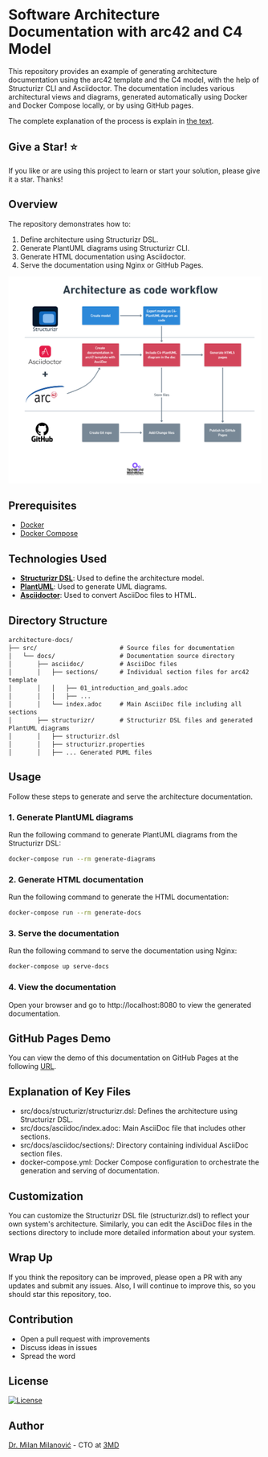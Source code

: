 # Software Architecture Documentation with arc42 and C4 Model 

This repository provides an example of generating architecture documentation using the arc42 template and the C4 model, with the help of Structurizr CLI and Asciidoctor. The documentation includes various architectural views and diagrams, generated automatically using Docker and Docker Compose locally, or by using GitHub pages.

The complete explanation of the process is explain in [the text](https://newsletter.techworld-with-milan.com/p/documenting-software-architectures).

## Give a Star! :star:

If you like or are using this project to learn or start your solution, please give it a star. Thanks!

## Overview

The repository demonstrates how to:
1. Define architecture using Structurizr DSL.
2. Generate PlantUML diagrams using Structurizr CLI.
3. Generate HTML documentation using Asciidoctor.
4. Serve the documentation using Nginx or GitHub Pages.

![Workflow](/images/Workflow.png "Workflow")

## Prerequisites

- [Docker](https://www.docker.com/)
- [Docker Compose](https://docs.docker.com/compose/)

## Technologies Used

- **[Structurizr DSL](https://structurizr.com/help/dsl)**: Used to define the architecture model.
- **[PlantUML](http://plantuml.com/)**: Used to generate UML diagrams.
- **[Asciidoctor](https://asciidoctor.org/)**: Used to convert AsciiDoc files to HTML.

## Directory Structure

```
architecture-docs/
├── src/                       # Source files for documentation
│   └── docs/                  # Documentation source directory
│       ├── asciidoc/          # AsciiDoc files
│       │   ├── sections/      # Individual section files for arc42 template
│       │   │   ├── 01_introduction_and_goals.adoc
│       │   │   ├── ...
│       │   └── index.adoc     # Main AsciiDoc file including all sections
│       ├── structurizr/       # Structurizr DSL files and generated PlantUML diagrams
│       │   ├── structurizr.dsl
│       │   ├── structurizr.properties
│       │   ├── ... Generated PUML files
```

## Usage

Follow these steps to generate and serve the architecture documentation.

### 1. Generate PlantUML diagrams

Run the following command to generate PlantUML diagrams from the Structurizr DSL:

```sh
docker-compose run --rm generate-diagrams
```
### 2. Generate HTML documentation
Run the following command to generate the HTML documentation:

````sh
docker-compose run --rm generate-docs
````
### 3. Serve the documentation
Run the following command to serve the documentation using Nginx:

````sh
docker-compose up serve-docs
````

### 4. View the documentation
Open your browser and go to http://localhost:8080 to view the generated documentation.

## GitHub Pages Demo
You can view the demo of this documentation on GitHub Pages at the following [URL](https://milanm.github.io/architecture-docs/).

## Explanation of Key Files
- src/docs/structurizr/structurizr.dsl: Defines the architecture using Structurizr DSL.
- src/docs/asciidoc/index.adoc: Main AsciiDoc file that includes other sections.
- src/docs/asciidoc/sections/: Directory containing individual AsciiDoc section files.
- docker-compose.yml: Docker Compose configuration to orchestrate the generation and serving of documentation.

## Customization
You can customize the Structurizr DSL file (structurizr.dsl) to reflect your own system's architecture. Similarly, you can edit the AsciiDoc files in the sections directory to include more detailed information about your system.

## Wrap Up

If you think the repository can be improved, please open a PR with any updates and submit any issues. Also, I will continue to improve this, so you should star this repository, too.

## Contribution

- Open a pull request with improvements
- Discuss ideas in issues
- Spread the word

## License

[![License](https://img.shields.io/badge/License-Apache_2.0-blue.svg)](https://opensource.org/licenses/Apache-2.0)

## Author

[Dr. Milan Milanović](https://milan.milanovic.org) -  CTO at [3MD](https://3mdinc.com) 